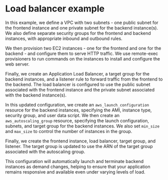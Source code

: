 # Load balancer example

In this example, we define a VPC with two subnets - one public subnet for the frontend instance and one private subnet for the backend instance(s). We also define separate security groups for the frontend and backend instances, with appropriate inbound and outbound rules.

We then provision two EC2 instances - one for the frontend and one for the backend - and configure them to serve HTTP traffic. We use remote-exec provisioners to run commands on the instances to install and configure the web server.

Finally, we create an Application Load Balancer, a target group for the backend instances, and a listener rule to forward traffic from the frontend to the backend. The load balancer is configured to use the public subnet associated with the frontend instance and the private subnet associated with the backend instance(s).

In this updated configuration, we create an `aws_launch_configuration` resource for the backend instances, specifying the AMI, instance type, security group, and user data script. We then create an `aws_autoscaling_group` resource, specifying the launch configuration, subnets, and target group for the backend instances. We also set `min_size` and `max_size` to control the number of instances in the group.

Finally, we create the frontend instance, load balancer, target group, and listener. The target group is updated to use the ARN of the target group associated with the autoscaling group.

This configuration will automatically launch and terminate backend instances as demand changes, helping to ensure that your application remains responsive and available even under varying levels of load.
